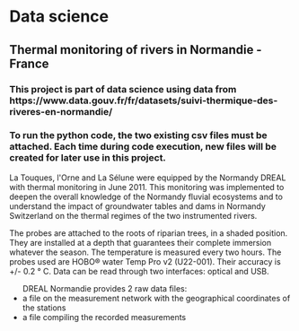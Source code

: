 <h1>Data science</h1>

<h2> Thermal monitoring of rivers in Normandie - France </h2>

<h3>This project is part of data science using data from https://www.data.gouv.fr/fr/datasets/suivi-thermique-des-riveres-en-normandie/</h3>
<h3> To run the python code, the two existing csv files must be attached. Each time during code execution, new files will be created for later use in this project. </h3>

<p> La Touques, l'Orne and La Sélune were equipped by the Normandy DREAL with thermal monitoring in June 2011. This monitoring was implemented to deepen the overall knowledge of the Normandy fluvial ecosystems and to understand the impact of groundwater tables and dams in Normandy Switzerland on the thermal regimes of the two instrumented rivers.</p>

<p> The probes are attached to the roots of riparian trees, in a shaded position. They are installed at a depth that guarantees their complete immersion whatever the season. The temperature is measured every two hours. The probes used are HOBO® water Temp Pro v2 (U22-001). Their accuracy is +/- 0.2 ° C. Data can be read through two interfaces: optical and USB.</p>

<ul>
DREAL Normandie provides 2 raw data files:

<li>a file on the measurement network with the geographical coordinates of the stations</li>
<li>a file compiling the recorded measurements</li>
</ul>
